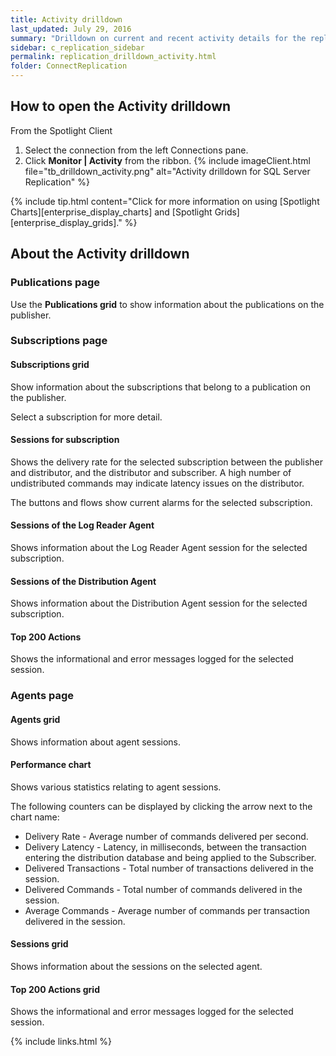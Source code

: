 ```yaml
---
title: Activity drilldown
last_updated: July 29, 2016
summary: "Drilldown on current and recent activity details for the replication environment."
sidebar: c_replication_sidebar
permalink: replication_drilldown_activity.html
folder: ConnectReplication
---
```




## How to open the Activity drilldown

From the Spotlight Client

1. Select the connection from the left Connections pane.
2. Click **Monitor \| Activity** from the ribbon.
   {% include imageClient.html file="tb_drilldown_activity.png" alt="Activity drilldown for SQL Server Replication" %}

{% include tip.html content="Click for more information on using [Spotlight Charts][enterprise_display_charts] and [Spotlight Grids][enterprise_display_grids]." %}


## About the Activity drilldown

### Publications page

Use the **Publications grid** to show information about the publications on the publisher.

### Subscriptions page

#### Subscriptions grid

Show information about the subscriptions that belong to a publication on the publisher.

Select a subscription for more detail.

#### Sessions for subscription

Shows the delivery rate for the selected subscription between the publisher and distributor, and the distributor and subscriber. A high number of undistributed commands may indicate latency issues on the distributor.

The buttons and flows show current alarms for the selected subscription.

#### Sessions of the Log Reader Agent

Shows information about the Log Reader Agent session for the selected subscription.

#### Sessions of the Distribution Agent

Shows information about the Distribution Agent session for the selected subscription.

#### Top 200 Actions

Shows the informational and error messages logged for the selected session.

### Agents page

#### Agents grid

Shows information about agent sessions.

#### Performance chart

Shows various statistics relating to agent sessions.

The following counters can be displayed by clicking the arrow next to the chart name:

* Delivery Rate - Average number of commands delivered per second.
* Delivery Latency - Latency, in milliseconds, between the transaction entering the distribution database and being applied to the Subscriber.
* Delivered Transactions - Total number of transactions delivered in the session.
* Delivered Commands - Total number of commands delivered in the session.
* Average Commands - Average number of commands per transaction delivered in the session.

#### Sessions grid

Shows information about the sessions on the selected agent.

#### Top 200 Actions grid

Shows the informational and error messages logged for the selected session.


{% include links.html %}
